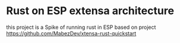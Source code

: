 
# Rust on  ESP extensa architecture

this project is a Spike of running rust in ESP based on project https://github.com/MabezDev/xtensa-rust-quickstart

